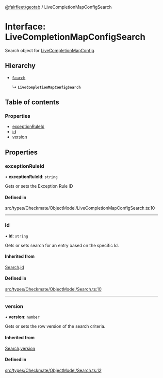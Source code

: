 [@fairfleet/geotab](../README.md) / LiveCompletionMapConfigSearch

# Interface: LiveCompletionMapConfigSearch

Search object for [LiveCompletionMapConfig](LiveCompletionMapConfig.md).

## Hierarchy

- [`Search`](Search.md)

  ↳ **`LiveCompletionMapConfigSearch`**

## Table of contents

### Properties

- [exceptionRuleId](LiveCompletionMapConfigSearch.md#exceptionruleid)
- [id](LiveCompletionMapConfigSearch.md#id)
- [version](LiveCompletionMapConfigSearch.md#version)

## Properties

### exceptionRuleId

• **exceptionRuleId**: `string`

Gets or sets the Exception Rule ID

#### Defined in

src/types/Checkmate/ObjectModel/LiveCompletionMapConfigSearch.ts:10

___

### id

• **id**: `string`

Gets or sets search for an entry based on the specific Id.

#### Inherited from

[Search](Search.md).[id](Search.md#id)

#### Defined in

[src/types/Checkmate/ObjectModel/Search.ts:10](https://github.com/fairfleet/geotab/blob/ff38bfc/src/types/Checkmate/ObjectModel/Search.ts#L10)

___

### version

• **version**: `number`

Gets or sets the row version of the search criteria.

#### Inherited from

[Search](Search.md).[version](Search.md#version)

#### Defined in

[src/types/Checkmate/ObjectModel/Search.ts:12](https://github.com/fairfleet/geotab/blob/ff38bfc/src/types/Checkmate/ObjectModel/Search.ts#L12)
